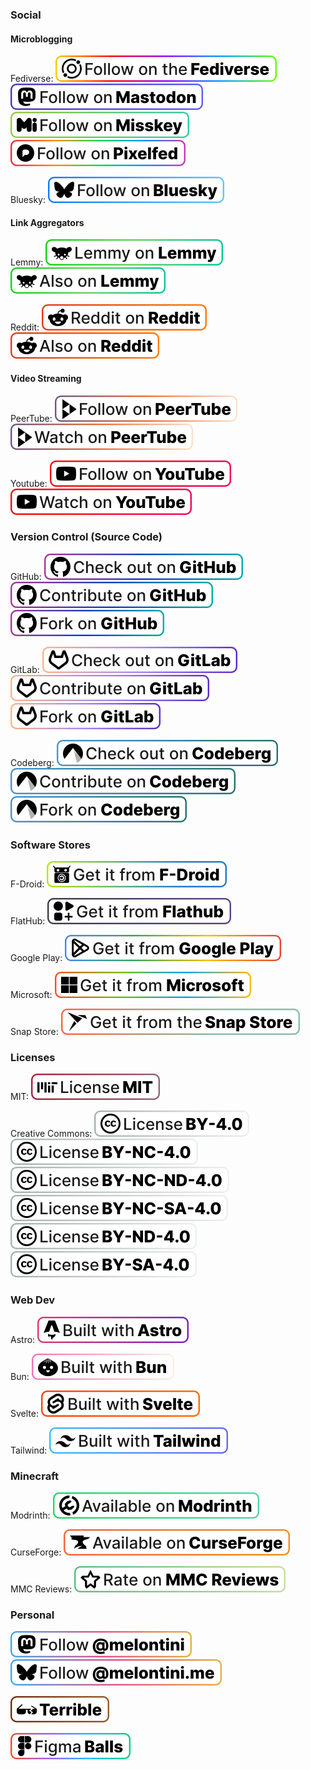 ### Social

#### Microblogging

Fediverse: 
![Follow on the Fediverse](/social/fediverse/follow.svg)
![Follow on Mastodon](/social/mastodon/follow.svg)
![Follow on Misskey](/social/misskey/follow.svg)
![Follow on Pixelfed](/social/pixelfed/follow.svg)

Bluesky:
![Follow on Bluesky](/social/bluesky/follow.svg)

#### Link Aggregators

Lemmy:
![Lemmy on Lemmy](/social/lemmy/lemmy.svg)
![Also on Lemmy](/social/lemmy/also.svg)

Reddit:
![Reddit on Reddit](/social/reddit/reddit.svg)
![Also on Reddit](/social/reddit/also.svg)

#### Video Streaming

PeerTube:
![Follow on PeerTube](/social/peertube/follow.svg)
![Watch on PeerTube](/social/peertube/watch.svg)

Youtube:
![Follow on YouTube](/social/youtube/follow.svg)
![Watch on YouTube](/social/youtube/watch.svg)

### Version Control (Source Code)

GitHub:
![Check out on GitHub](/vcs/github/check-out.svg)
![Contribute on GitHub](/vcs/github/contribute.svg)
![Fork on GitHub](/vcs/github/fork.svg)

GitLab:
![Check out on GitLab](/vcs/gitlab/check-out.svg)
![Contribute on GitLab](/vcs/gitlab/contribute.svg)
![Fork on GitLab](/vcs/gitlab/fork.svg)

Codeberg:
![Check out on Codeberg](/vcs/codeberg/check-out.svg)
![Contribute on Codeberg](/vcs/codeberg/contribute.svg)
![Fork on Codeberg](/vcs/codeberg/fork.svg)

### Software Stores

F-Droid:
![Get it from F-Droid](/software-stores/f-droid/get-from.svg)

FlatHub:
![Get it from FlatHub](/software-stores/flathub/get-from.svg)

Google Play:
![Get it from F-Droid](/software-stores/google-play/get-from.svg)

Microsoft:
![Get it from F-Droid](/software-stores/microsoft/get-from.svg)

Snap Store:
![Get it from the Snap Store](/software-stores/snap-store/get-from.svg)

### Licenses

MIT: 
![License MIT](/licenses/mit/mit.svg)

Creative Commons: 
![License CC BY-4.0](/licenses/cc/cc-by-4.0.svg)
![License CC BY-NC-4.0](/licenses/cc/cc-by-nc-4.0.svg)
![License CC BY-NC-ND-4.0](/licenses/cc/cc-by-nc-nd-4.0.svg)
![License CC BY-NC-SA-4.0](/licenses/cc/cc-by-nc-sa-4.0.svg)
![License CC BY-ND-4.0](/licenses/cc/cc-by-nd-4.0.svg)
![License CC BY-SA-4.0](/licenses/cc/cc-by-sa-4.0.svg)

### Web Dev

Astro:
![Built with Astro](/webdev/astro/built-with.svg)

Bun:
![Built with Bun](/webdev/bun/built-with.svg)

Svelte:
![Built with Svelte](/webdev/svelte/built-with.svg)

Tailwind:
![Built with Tailwind](/webdev/tailwind/built-with.svg)

### Minecraft

Modrinth: 
![Available on Modrinth](/minecraft/modrinth/available.svg)

CurseForge: 
![Available on CurseForge](/minecraft/curseforge/available.svg)

MMC Reviews: 
![Rate on MMC Reviews](/minecraft/mmc-reviews/rate.svg)

### Personal

![Follow @melontini](/personal/mastodon-follow.svg)
![Follow @melontini.me](/personal/bluesky-follow.svg)

![Terrible](/personal/terrible.svg)

![Figma Balls](/personal/figma-balls.svg)